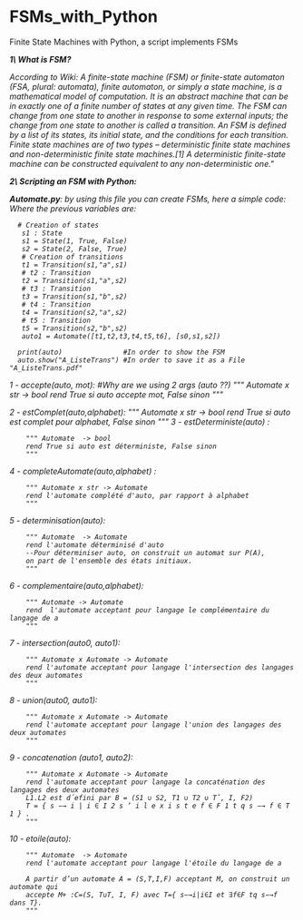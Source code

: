 # FSMs_with_Python
Finite State Machines with Python, a script implements FSMs 

<i><b>1\ What is FSM?</b><i/>

According to Wiki:
      A finite-state machine (FSM) or finite-state automaton (FSA, plural: automata), finite automaton, 
      or simply a state machine, is a mathematical model of computation. It is an abstract machine that can be in exactly one of 
      a finite number of states at any given time. The FSM can change from one state to another in response to some external inputs; 
      the change from one state to another is called a transition. An FSM is defined by a list of its states, its initial state, 
      and the conditions for each transition. Finite state machines are of two types – deterministic finite state machines and non-deterministic
      finite state machines.[1] A deterministic finite-state machine can be constructed equivalent to any non-deterministic one."


<i><b>2\ Scripting an FSM with Python:</b><i/>

<b>Automate.py</b>: by using this file you can create FSMs, here a simple code:</br>
      Where the previous variables are: <br/>
      
      # Creation of states
       s1 : State 
       s1 = State(1, True, False) 
       s2 = State(2, False, True) 
       # Creation of transitions 
       t1 = Transition(s1,"a",s1)
       # t2 : Transition 
       t2 = Transition(s1,"a",s2) 
       # t3 : Transition 
       t3 = Transition(s1,"b",s2) 
       # t4 : Transition 
       t4 = Transition(s2,"a",s2)
       # t5 : Transition 
       t5 = Transition(s2,"b",s2)
       auto1 = Automate([t1,t2,t3,t4,t5,t6], [s0,s1,s2])
      
      print(auto)               #In order to show the FSM
      auto.show("A_ListeTrans") #In order to save it as a File "A_ListeTrans.pdf"


1 -  accepte(auto, mot):    #Why are we using 2 args (auto ??) 
        """ Automate x str -> bool
        rend True si auto accepte mot, False sinon
        """
        
2 -   estComplet(auto,alphabet):
        """ Automate x str -> bool
         rend True si auto est complet pour alphabet, False sinon
        """
3 - estDeterministe(auto) :<br/>

        """ Automate  -> bool
        rend True si auto est déterministe, False sinon
        """
        
4 - completeAutomate(auto,alphabet) :<br/>

        """ Automate x str -> Automate
        rend l'automate complété d'auto, par rapport à alphabet
        """    
        
5 - determinisation(auto): <br/>

        """ Automate  -> Automate
        rend l'automate déterminisé d'auto
        --Pour déterminiser auto, on construit un automat sur P(A),
        on part de l'ensemble des états initiaux.
        """
        
6 - complementaire(auto,alphabet): <br/>

        """ Automate -> Automate
        rend  l'automate acceptant pour langage le complémentaire du langage de a
        """
7 - intersection(auto0, auto1): <br/>

        """ Automate x Automate -> Automate
        rend l'automate acceptant pour langage l'intersection des langages des deux automates
        """
        
8 - union(auto0, auto1): <br/>

        """ Automate x Automate -> Automate
        rend l'automate acceptant pour langage l'union des langages des deux automates
        """
        
9 - concatenation (auto1, auto2): <br/>

        """ Automate x Automate -> Automate
        rend l'automate acceptant pour langage la concaténation des langages des deux automates
        L1.L2 est d́efini par B = (S1 ∪ S2, T1 ∪ T2 ∪ Tˆ, I, F2)
        T = { s −→ i | i ∈ I 2 s ’ i l e x i s t e f ∈ F 1 t q s −→ f ∈ T 1 } .
        """
10 - etoile(auto): <br/>

        """ Automate  -> Automate
        rend l'automate acceptant pour langage l'étoile du langage de a

        A partir d’un automate A = (S,T,I,F) acceptant M, on construit un automate qui
        accepte M+ :C=(S, T∪T, I, F) avec T={ s−→i|i∈I et ∃f∈F tq s−→f dans T}.
        """
